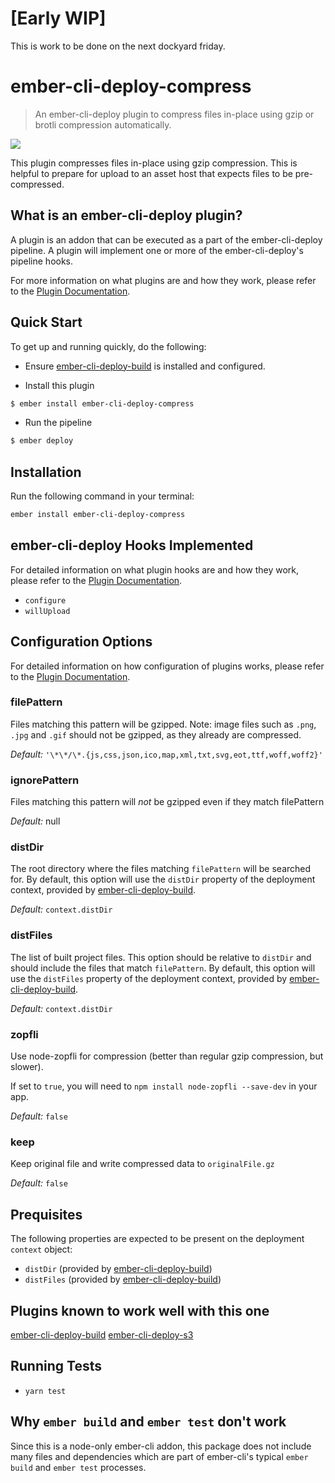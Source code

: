 # [Early WIP]
This is work to be done on the next dockyard friday.

# ember-cli-deploy-compress

> An ember-cli-deploy plugin to compress files in-place using gzip or brotli compression automatically.

[![](https://ember-cli-deploy.github.io/ember-cli-deploy-version-badges/plugins/ember-cli-deploy-compress.svg)](http://ember-cli-deploy.github.io/ember-cli-deploy-version-badges/)

This plugin compresses files in-place using gzip compression. This is helpful to prepare for upload to an asset host that expects files to be pre-compressed.

## What is an ember-cli-deploy plugin?

A plugin is an addon that can be executed as a part of the ember-cli-deploy pipeline. A plugin will implement one or more of the ember-cli-deploy's pipeline hooks.

For more information on what plugins are and how they work, please refer to the [Plugin Documentation][1].

## Quick Start

To get up and running quickly, do the following:

- Ensure [ember-cli-deploy-build][2] is installed and configured.

- Install this plugin

```bash
$ ember install ember-cli-deploy-compress
```

- Run the pipeline

```bash
$ ember deploy
```

## Installation

Run the following command in your terminal:

```bash
ember install ember-cli-deploy-compress
```

## ember-cli-deploy Hooks Implemented

For detailed information on what plugin hooks are and how they work, please refer to the [Plugin Documentation][1].

- `configure`
- `willUpload`


## Configuration Options

For detailed information on how configuration of plugins works, please refer to the [Plugin Documentation][1].

### filePattern

Files matching this pattern will be gzipped.
Note: image files such as `.png`, `.jpg` and `.gif` should not be gzipped, as they already are compressed.

*Default:* `'\*\*/\*.{js,css,json,ico,map,xml,txt,svg,eot,ttf,woff,woff2}'`

### ignorePattern

Files matching this pattern will *not* be gzipped even if they match filePattern

*Default:* null

### distDir

The root directory where the files matching `filePattern` will be searched for. By default, this option will use the `distDir` property of the deployment context, provided by [ember-cli-deploy-build][2].

*Default:* `context.distDir`

### distFiles

The list of built project files. This option should be relative to `distDir` and should include the files that match `filePattern`. By default, this option will use the `distFiles` property of the deployment context, provided by [ember-cli-deploy-build][2].

*Default:* `context.distDir`

### zopfli

Use node-zopfli for compression (better than regular gzip compression, but slower).

If set to `true`, you will need to `npm install node-zopfli --save-dev` in your app.

*Default:* `false`

### keep

Keep original file and write compressed data to `originalFile.gz`

*Default:* `false`

## Prequisites

The following properties are expected to be present on the deployment `context` object:

- `distDir`      (provided by [ember-cli-deploy-build][2])
- `distFiles`    (provided by [ember-cli-deploy-build][2])

## Plugins known to work well with this one

[ember-cli-deploy-build][2]
[ember-cli-deploy-s3][3]

## Running Tests

* `yarn test`

## Why `ember build` and `ember test` don't work

Since this is a node-only ember-cli addon, this package does not include many files and dependencies which are part of ember-cli's typical `ember build` and `ember test` processes.

[1]: http://ember-cli-deploy.github.io/ember-cli-deploy/plugins/ "Plugin Documentation"
[2]: https://github.com/zapnito/ember-cli-deploy-build "ember-cli-deploy-build"
[3]: https://github.com/zapnito/ember-cli-deploy-s3 "ember-cli-deploy-s3"
